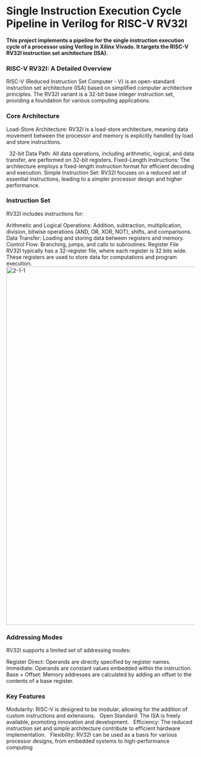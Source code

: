 # Single Instruction Execution Cycle Pipeline in Verilog for RISC-V RV32I
**This project implements a pipeline for the single instruction execution cycle of a processor using Verilog in Xilinx Vivado. It targets the RISC-V RV32I instruction set architecture (ISA).**
### RISC-V RV32I: A Detailed Overview
RISC-V (Reduced Instruction Set Computer - V) is an open-standard instruction set architecture (ISA) based on simplified computer architecture principles. The RV32I variant is a 32-bit base integer instruction set, providing a foundation for various computing applications.


### Core Architecture
Load-Store Architecture: RV32I is a load-store architecture, meaning data movement between the processor and memory is explicitly handled by load and store instructions.

   
32-bit Data Path: All data operations, including arithmetic, logical, and data transfer, are performed on 32-bit registers.
Fixed-Length Instructions: The architecture employs a fixed-length instruction format for efficient decoding and execution.
Simple Instruction Set: RV32I focuses on a reduced set of essential instructions, leading to a simpler processor design and higher performance.
### Instruction Set
RV32I includes instructions for:

Arithmetic and Logical Operations: Addition, subtraction, multiplication, division, bitwise operations (AND, OR, XOR, NOT), shifts, and comparisons.
Data Transfer: Loading and storing data between registers and memory.   
Control Flow: Branching, jumps, and calls to subroutines.
Register File
RV32I typically has a 32-register file, where each register is 32 bits wide. These registers are used to store data for computations and program execution.   
<img width="959" alt="2-1-1" src="https://github.com/user-attachments/assets/45756907-9130-42e2-9d4e-712c8d7f6106">
### Addressing Modes
RV32I supports a limited set of addressing modes:

Register Direct: Operands are directly specified by register names.
Immediate: Operands are constant values embedded within the instruction.
Base + Offset: Memory addresses are calculated by adding an offset to the contents of a base register.
### Key Features
Modularity: RISC-V is designed to be modular, allowing for the addition of custom instructions and extensions.   
Open Standard: The ISA is freely available, promoting innovation and development.   
Efficiency: The reduced instruction set and simple architecture contribute to efficient hardware implementation.   
Flexibility: RV32I can be used as a basis for various processor designs, from embedded systems to high-performance computing
